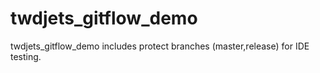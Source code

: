 # twdjets_gitflow_demo
twdjets_gitflow_demo includes protect branches (master,release) for IDE testing.
